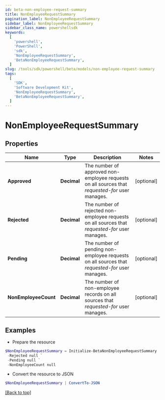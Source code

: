 ```yaml
---
id: beta-non-employee-request-summary
title: NonEmployeeRequestSummary
pagination_label: NonEmployeeRequestSummary
sidebar_label: NonEmployeeRequestSummary
sidebar_class_name: powershellsdk
keywords:
  [
    'powershell',
    'PowerShell',
    'sdk',
    'NonEmployeeRequestSummary',
    'BetaNonEmployeeRequestSummary',
  ]
slug: /tools/sdk/powershell/beta/models/non-employee-request-summary
tags:
  [
    'SDK',
    'Software Development Kit',
    'NonEmployeeRequestSummary',
    'BetaNonEmployeeRequestSummary',
  ]
---
```


# NonEmployeeRequestSummary

## Properties

| Name | Type | Description | Notes |
| --- | --- | --- | --- |
| **Approved** | **Decimal** | The number of approved non-employee requests on all sources that _requested-for_ user manages. | [optional] |
| **Rejected** | **Decimal** | The number of rejected non-employee requests on all sources that _requested-for_ user manages. | [optional] |
| **Pending** | **Decimal** | The number of pending non-employee requests on all sources that _requested-for_ user manages. | [optional] |
| **NonEmployeeCount** | **Decimal** | The number of non-employee records on all sources that _requested-for_ user manages. | [optional] |

## Examples

- Prepare the resource

```powershell
$NonEmployeeRequestSummary = Initialize-BetaNonEmployeeRequestSummary  -Approved null `
 -Rejected null `
 -Pending null `
 -NonEmployeeCount null
```

- Convert the resource to JSON

```powershell
$NonEmployeeRequestSummary | ConvertTo-JSON
```

[[Back to top]](#)
